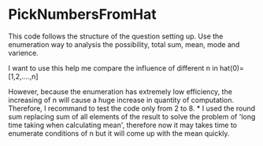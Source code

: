 # PickNumbersFromHat
This code follows the structure of the question setting up. Use the enumeration way to analysis the possibility, total sum, mean, mode and varience.

I want to use this help me compare the influence of different n in hat(0)=[1,2,....,n]

However, because the enumeration has extremely low efficiency, the increasing of n will cause a huge increase in quantity of computation. Therefore, I recommand to test the code only from 2 to 8.
*
I used the round sum replacing sum of all elements of the result to solve the problem of 'long time taking when calculating mean', therefore now it may takes time to enumerate conditions of n but it will come up with the mean quickly. 
